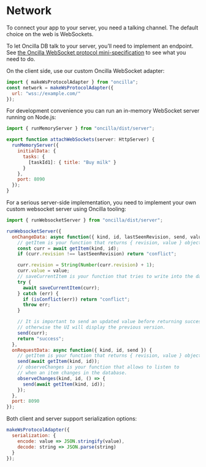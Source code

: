 # Network

To connect your app to your server, you need a talking channel. The default choice on the web is WebSockets.

To let Oncilla DB talk to your server, you’ll need to implement an endpoint. See [the Oncilla WebSocket protocol mini-specification](wsProtocol.md) to see what you need to do.

On the client side, use our custom Oncilla WebSocket adapter:

```js
import { makeWsProtocolAdapter } from "oncilla";
const network = makeWsProtocolAdapter({
  url: "wss://example.com/"
});
```

For development convenience you can run an in-memory WebSocket server running on Node.js:

```js
import { runMemoryServer } from "oncilla/dist/server";

export function attachWebSockets(server: HttpServer) {
  runMemoryServer({
    initialData: {
      tasks: {
        [taskId1]: { title: "Buy milk" }
      }
    },
    port: 8090
  });
}
```

For a serious server-side implementation, you need to implement your own custom websocket server using Oncilla tooling:

```js
import { runWebsocketServer } from "oncilla/dist/server";

runWebsocketServer({
  onChangeData: async function({ kind, id, lastSeenRevision, send, value }) {
    // getItem is your function that returns { revision, value } object
    const curr = await getItem(kind, id);
    if (curr.revision !== lastSeenRevision) return "conflict";

    curr.revision = String(Number(curr.revision) + 1);
    curr.value = value;
    // saveCurrentItem is your function that tries to write into the database
    try {
      await saveCurrentItem(curr);
    } catch (err) {
      if (isConflict(err)) return "conflict";
      throw err;
    }

    // It is important to send an updated value before returning success,
    // otherwise the UI will display the previous version.
    send(curr);
    return "success";
  },
  onRequestData: async function({ kind, id, send }) {
    // getItem is your function that returns { revision, value } object
    send(await getItem(kind, id));
    // observeChanges is your function that allows to listen to
    // when an item changes in the database.
    observeChanges(kind, id, () => {
      send(await getItem(kind, id));
    });
  },
  port: 8090
});
```

Both client and server support serialization options:

```js
makeWsProtocolAdapter({
  serialization: {
    encode: value => JSON.stringify(value),
    decode: string => JSON.parse(string)
  }
});
```
